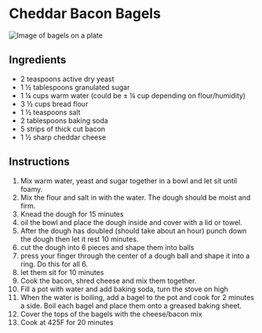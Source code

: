 # Cheddar Bacon Bagels

![Image of bagels on a plate](http://i.imgur.com/Z7HTFJU.jpg)

## Ingredients

* 2 teaspoons active dry yeast
* 1 ½ tablespoons granulated sugar
* 1 ¼ cups warm water (could be ± ¼ cup depending on flour/humidity)
* 3 ½ cups bread flour
* 1 ½ teaspoons salt
* 2 tablespoons baking soda
* 5 strips of thick cut bacon
* 1 ½ sharp cheddar cheese

## Instructions

1. Mix warm water, yeast and sugar together in a bowl and let sit until foamy.
2. Mix the flour and salt in with the water. The dough should be moist and firm.
3. Knead the dough for 15 minutes
4. oil the bowl and place the dough inside and cover with a lid or towel.
5. After the dough has doubled (should take about an hour) punch down the dough
   then let it rest 10 minutes.
6. cut the dough into 6 pieces and shape them into balls
7. press your finger through the center of a dough ball and shape it into a
   ring. Do this for all 6.
8. let them sit for 10 minutes
9. Cook the bacon, shred cheese and mix them together.
9. Fill a pot with water and add baking soda, turn the stove on high
10. When the water is boiling, add a bagel to the pot and cook for 2 minutes a
    side. Boil each bagel and place them onto a greased baking sheet.
11. Cover the tops of the bagels with the cheese/bacon mix
12. Cook at 425F for 20 minutes
